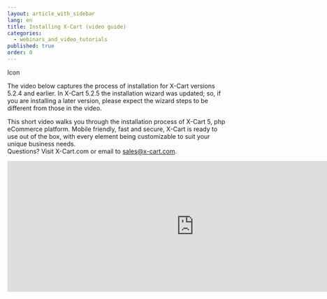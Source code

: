 ```yaml
---
layout: article_with_sidebar
lang: en
title: Installing X-Cart (video guide)
categories:
  - webinars_and_video_tutorials
published: true
order: 0
---
```




Icon

The video below captures the process of installation for X-Cart versions 5.2.4 and earlier. In X-Cart 5.2.5 the installation wizard was updated; so, if you are installing a later version, please expect the wizard steps to be different from those in the video.

This short video walks you through the installation process of X-Cart 5, php eCommerce platform. Mobile friendly, fast and secure, X-Cart is ready to use out of the box, with every element being customizable to suit your unique business needs.  
Questions? Visit X-Cart.com or email to [sales@x-cart.com](mailto:sales@x-cart.com).

<iframe class="youtube-player" type="text/html" style="width: 853px; height: 300px" src="http://www.youtube.com/embed/AR5ex8ngJXU" frameborder="0"></iframe>
